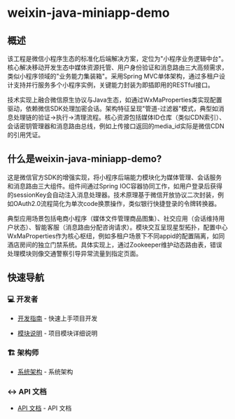 
# weixin-java-miniapp-demo

## 概述  
该工程是微信小程序生态的标准化后端解决方案，定位为"小程序业务逻辑中台"。核心解决移动开发生态中媒体资源托管、用户身份验证和消息路由三大高频需求，类似小程序领域的"业务能力集装箱"。采用Spring MVC单体架构，通过多租户设计支持并行服务多个小程序实例，关键能力封装为即插即用的RESTful接口。  

技术实现上融合微信原生协议与Java生态，如通过WxMaProperties类实现配置驱动，依赖微信SDK处理加密会话。架构特征呈现"管道-过滤器"模式，典型如消息处理链的验证→执行→清理流程。核心资源包括媒体ID仓库（类似CDN索引）、会话密钥管理器和消息路由总线，例如上传接口返回的media_id实际是微信CDN的引用凭证。

## 什么是weixin-java-miniapp-demo?  
这是微信官方SDK的增强实现，将小程序后端能力模块化为媒体管理、会话服务和消息路由三大组件。组件间通过Spring IOC容器协同工作，如用户登录后获得的sessionKey会自动注入消息处理器。技术原理基于微信开放协议二次封装，例如OAuth2.0流程简化为单次code换票操作，类似银行快捷登录的令牌转换器。  

典型应用场景包括电商小程序（媒体文件管理商品图集）、社交应用（会话维持用户状态）、智能客服（消息路由分配咨询请求）。模块交互呈现星型拓扑，配置中心WxMaProperties作为核心枢纽，例如多租户场景下不同appid的配置隔离，如同酒店房间的独立门禁系统。具体实现上，通过Zookeeper维护动态路由表，错误处理模块则像交通警察引导异常流量到指定页面。

## 快速导航

### 💻 开发者

- [开发指南](summary/dev_guide.md) - 快速上手项目开发


- [模块说明](docs/_module.md) - 项目模块详细说明


### 🏗️ 架构师

- [系统架构](summary/system_architecture.md) - 系统架构


### ↔️ API 文档

- <a href='https://code2docs.ai/wiki/binary/weixin-java-miniapp-demo/acb95743d3a86fe1e043ca6537768e9719883ee0/api-viewer.html' target='_blank'>API 文档</a> - API 文档

